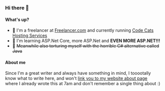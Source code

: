### Hi there 👋

#### What's up?
- 💼 I'm a freelancer at [Freelancer.com](https://www.freelancer.com/u/AlexaDjordjic) and currently running [Code Cats Hosting Services](https://code-cats.com)
- 🌱 I'm learning ASP.Net Core, more ASP.Net and **EVEN MORE ASP.NET!!!**
- 🤮 ~~Meanwhile also torturing myself with the horrible C# alternative called Java~~

#### About me
Since I'm a great writer and always have something in mind, I tooootally know what to write here, and won't [link you to my website about page](https://aleksa.tf/About) where I already wrote this at 7am and don't remember a single thing about :)
